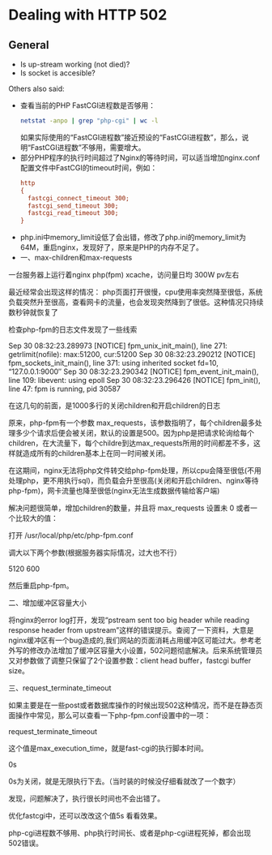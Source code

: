 # Dealing with HTTP 502

## General
- Is up-stream working (not died)?
- Is socket is accesible?

Others also said:
- 查看当前的PHP FastCGI进程数是否够用：
  ```bash
  netstat -anpo | grep "php-cgi" | wc -l
  ```
  如果实际使用的“FastCGI进程数”接近预设的“FastCGI进程数”，那么，说明“FastCGI进程数”不够用，需要增大。
- 部分PHP程序的执行时间超过了Nginx的等待时间，可以适当增加nginx.conf配置文件中FastCGI的timeout时间，例如：
  ```ini
  http
  {
    fastcgi_connect_timeout 300;
    fastcgi_send_timeout 300;
    fastcgi_read_timeout 300;
  }
  ```
- php.ini中memory_limit设低了会出错，修改了php.ini的memory_limit为64M，重启nginx，发现好了，原来是PHP的内存不足了。
- 一、max-children和max-requests

一台服务器上运行着nginx php(fpm) xcache，访问量日均 300W pv左右

最近经常会出现这样的情况： php页面打开很慢，cpu使用率突然降至很低，系统负载突然升至很高，查看网卡的流量，也会发现突然降到了很低。这种情况只持续数秒钟就恢复了

检查php-fpm的日志文件发现了一些线索

Sep 30 08:32:23.289973 [NOTICE] fpm_unix_init_main(), line 271: getrlimit(nofile): max:51200, cur:51200
Sep 30 08:32:23.290212 [NOTICE] fpm_sockets_init_main(), line 371: using inherited socket fd=10, “127.0.0.1:9000″
Sep 30 08:32:23.290342 [NOTICE] fpm_event_init_main(), line 109: libevent: using epoll
Sep 30 08:32:23.296426 [NOTICE] fpm_init(), line 47: fpm is running, pid 30587

在这几句的前面，是1000多行的关闭children和开启children的日志

原来，php-fpm有一个参数 max_requests，该参数指明了，每个children最多处理多少个请求后便会被关闭，默认的设置是500。因为php是把请求轮询给每个children，在大流量下，每个childre到达max_requests所用的时间都差不多，这样就造成所有的children基本上在同一时间被关闭。

在这期间，nginx无法将php文件转交给php-fpm处理，所以cpu会降至很低(不用处理php，更不用执行sql)，而负载会升至很高(关闭和开启children、nginx等待php-fpm)，网卡流量也降至很低(nginx无法生成数据传输给客户端)

解决问题很简单，增加children的数量，并且将 max_requests 设置未 0 或者一个比较大的值：

打开 /usr/local/php/etc/php-fpm.conf

调大以下两个参数(根据服务器实际情况，过大也不行）

<value name=”max_children”>5120</value>
<value name=”max_requests”>600</value>

然后重启php-fpm。

二、增加缓冲区容量大小

将nginx的error log打开，发现“pstream sent too big header while reading response header from upstream”这样的错误提示。查阅了一下资料，大意是nginx缓冲区有一个bug造成的,我们网站的页面消耗占用缓冲区可能过大。参考老外写的修改办法增加了缓冲区容量大小设置，502问题彻底解决。后来系统管理员又对参数做了调整只保留了2个设置参数：client head buffer，fastcgi buffer size。

三、request_terminate_timeout

如果主要是在一些post或者数据库操作的时候出现502这种情况，而不是在静态页面操作中常见，那么可以查看一下php-fpm.conf设置中的一项：

request_terminate_timeout

这个值是max_execution_time，就是fast-cgi的执行脚本时间。

0s

0s为关闭，就是无限执行下去。（当时装的时候没仔细看就改了一个数字）

发现，问题解决了，执行很长时间也不会出错了。

优化fastcgi中，还可以改改这个值5s 看看效果。

php-cgi进程数不够用、php执行时间长、或者是php-cgi进程死掉，都会出现502错误。